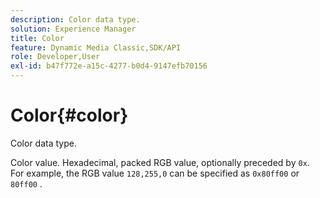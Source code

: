 ```yaml
---
description: Color data type.
solution: Experience Manager
title: Color
feature: Dynamic Media Classic,SDK/API
role: Developer,User
exl-id: b47f772e-a15c-4277-b0d4-9147efb70156
---
```

# Color{#color}

Color data type.

 Color value. Hexadecimal, packed RGB value, optionally preceded by `0x`. For example, the RGB value `128,255,0` can be specified as `0x80ff00` or `80ff00` .

